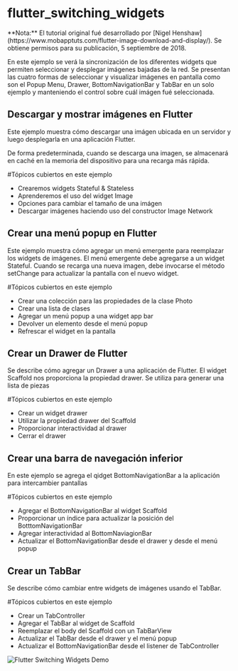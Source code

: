 # flutter_switching_widgets

<aside class="alert alert-info" markdown="1">
**Nota:** El tutorial original fué desarrollado por 
[Nigel Henshaw](https://www.mobapptuts.com/flutter-image-download-and-display/). Se obtiene permisos para su publicación, 5 septiembre de 2018.
</aside>

En este ejemplo se verá la sincronización de los diferentes widgets que permiten seleccionar y desplegar imágenes bajadas de la red. Se presentan las cuatro formas de seleccionar y visualizar imágenes en pantalla como son el Popup Menu, Drawer, BottomNavigationBar y TabBar en un solo ejemplo y manteniendo el control sobre cuál imágen fué seleccionada.


## Descargar y mostrar imágenes en Flutter 

Este ejemplo muestra cómo descargar una imágen ubicada en un servidor y luego desplegarla en una aplicación Flutter.

De forma predeterminada, cuando se descarga una imagen, se almacenará en caché en la memoria del dispositivo para una recarga más rápida.

#Tópicos cubiertos en este ejemplo
* Crearemos widgets Stateful & Stateless
* Aprenderemos el uso del widget Image
* Opciones para cambiar el tamaño de una imágen
* Descargar imágenes haciendo uso del constructor Image Network

## Crear una menú popup en Flutter 

Este ejemplo muestra cómo agregar un menú emergente para reemplazar los widgets de imágenes. 
El menú emergente debe agregarse a un widget Stateful.
Cuando se recarga una nueva imagen, debe invocarse el método setChange para actualizar la pantalla con el nuevo widget.

#Tópicos cubiertos en este ejemplo
* Crear una colección para las propiedades de la clase Photo
* Crear una lista de clases
* Agregar un menú popup a una widget app bar
* Devolver un elemento desde el menú popup
* Refrescar el widget en la pantalla

## Crear un Drawer de Flutter

Se describe cómo agregar un Drawer a una aplicación de Flutter. El widget Scaffold nos proporciona la propiedad drawer. Se utiliza para generar una lista de piezas

#Tópicos cubiertos en este ejemplo
* Crear un widget drawer 
* Utilizar la propiedad drawer del Scaffold
* Proporcionar interactividad al drawer
* Cerrar el drawer

## Crear una barra de navegación inferior

En este ejemplo se agrega el qidget BottomNavigationBar a la aplicación para intercambier pantallas

#Tópicos cubiertos en este ejemplo
* Agregar el BottomNavigationBar al widget Scaffold 
* Proporcionar un índice para actualizar la posición del BotttomNavigationBar
* Agregar interactividad al BottomNaviagionBar
* Actualizar el BottomNavigationBar desde el drawer y desde el menú popup

## Crear un TabBar

Se describe cómo cambiar entre widgets de imágenes usando el TabBar.

#Tópicos cubiertos en este ejemplo
* Crear un TabController
* Agregar el TabBar al widget de Scaffold
* Reemplazar el body del Scaffold con un TabBarView
* Actualizar el TabBar desde el drawer y el menú popup
* Actualizar el BottomNavigationBar desde el listener de TabController

![Flutter Switching Widgets Demo](https://github.com/flutter-es/ejemplos/blob/master/flutter_switching_widgets/images/moverse_entre_%20widgets.gif)

